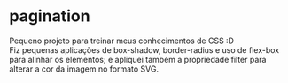 # pagination
 
Pequeno projeto para treinar meus conhecimentos de CSS :D <br>
Fiz pequenas aplicações de box-shadow, border-radius e uso de flex-box para alinhar os elementos; e apliquei também a propriedade filter para alterar a cor da imagem no formato SVG.
